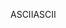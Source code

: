 <span data-ttu-id="d2f1d-101">ASCII</span><span class="sxs-lookup"><span data-stu-id="d2f1d-101">ASCII</span></span>